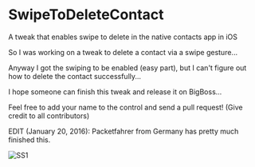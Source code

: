 # SwipeToDeleteContact
A tweak that enables swipe to delete in the native contacts app in iOS

So I was working on a tweak to delete a contact via a swipe gesture...

Anyway I got the swiping to be enabled (easy part), but I can't figure out how to delete the contact successfully...

I hope someone can finish this tweak and release it on BigBoss...

Feel free to add your name to the control and send a pull request! (Give credit to all contributors)

EDIT (January 20, 2016): Packetfahrer from Germany has pretty much finished this.

![SS1](https://raw.githubusercontent.com/sst1337/sst1337.github.io/master/assests/STDC1.png)

